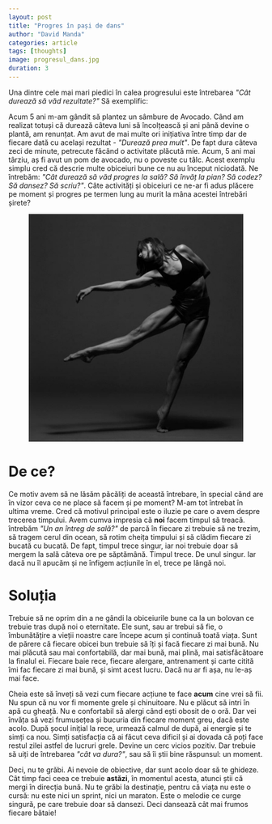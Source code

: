 ```yaml
---
layout: post
title: "Progres în pași de dans"
author: "David Manda"
categories: article
tags: [thoughts]
image: progresul_dans.jpg
duration: 3
---
```


Una dintre cele mai mari piedici în calea progresului este întrebarea _"Cât durează să văd rezultate?"_ Să exemplific:

Acum 5 ani m-am gândit să plantez un sâmbure de Avocado. Când am realizat totuși că durează câteva luni să încolțească și ani până devine o plantă, am renunțat. Am avut de mai multe ori inițiativa între timp dar de fiecare dată cu același rezultat - _"Durează prea mult"_. De fapt dura câteva zeci de minute, petrecute făcând o activitate plăcută mie. Acum, 5 ani mai târziu, aș fi avut un pom de avocado, nu o poveste cu tâlc. Acest exemplu simplu cred că descrie multe obiceiuri bune ce nu au început niciodată. Ne întrebăm: _"Cât durează să văd progres la sală? Să învăț la pian? Să codez? Să dansez? Să scriu?"_. Câte activități și obiceiuri ce ne-ar fi adus plăcere pe moment și progres pe termen lung au murit la mâna acestei întrebări șirete?

<figure>
  <img src="/assets/img/progresul_dans.jpg" alt="drawing" height=450/>
</figure>

# De ce?

Ce motiv avem să ne lăsăm păcăliți de această întrebare, în special când are în vizor ceva ce ne place să facem și pe moment? M-am tot întrebat în ultima vreme. Cred că motivul principal este o iluzie pe care o avem despre trecerea timpului. Avem cumva impresia că **noi** facem timpul să treacă. întrebăm _"Un an întreg de sală?"_ de parcă în fiecare zi trebuie să ne trezim, să tragem cerul din ocean, să rotim cheița timpului și să clădim fiecare zi bucată cu bucată. De fapt, timpul trece singur, iar noi trebuie doar să mergem la sală câteva ore pe săptămână. Timpul trece. De unul singur. Iar dacă nu îl apucăm și ne înfigem acțiunile în el, trece pe lângă noi.

# Soluția

Trebuie să ne oprim din a ne gândi la obiceiurile bune ca la un bolovan ce trebuie tras după noi o eternitate. Ele sunt, sau ar trebui să fie, o îmbunătățire a vieții noastre care începe acum și continuă toată viața. Sunt de părere că fiecare obicei bun trebuie să îți și facă fiecare zi mai bună. Nu mai plăcută sau mai confortabilă, dar mai bună, mai plină, mai satisfăcătoare la finalul ei. Fiecare baie rece, fiecare alergare, antrenament și carte citită îmi fac fiecare zi mai bună, și simt acest lucru. Dacă nu ar fi așa, nu le-aș mai face.

Cheia este să înveți să vezi cum fiecare acțiune te face **acum** cine vrei să fii. Nu spun că nu vor fi momente grele și chinuitoare. Nu e plăcut să intri în apă cu gheață. Nu e confortabil să alergi când ești obosit de o oră. Dar vei învăța să vezi frumusețea și bucuria din fiecare moment greu, dacă este acolo. După șocul inițial la rece, urmează calmul de după, ai energie și te simți ca nou. Simți satisfacția că ai făcut ceva dificil și ai dovada că poți face restul zilei astfel de lucruri grele. Devine un cerc vicios pozitiv. Dar trebuie să uiți de întrebarea _"cât va dura?"_, sau să îi știi bine răspunsul: un moment.

Deci, nu te grăbi. Ai nevoie de obiective, dar sunt acolo doar să te ghideze. Cât timp faci ceea ce trebuie **astăzi**, în momentul acesta, atunci știi că mergi în direcția bună. Nu te grăbi la destinație, pentru că viața nu este o cursă: nu este nici un sprint, nici un maraton. Este o melodie ce curge singură, pe care trebuie doar să dansezi. Deci dansează cât mai frumos fiecare bătaie!
